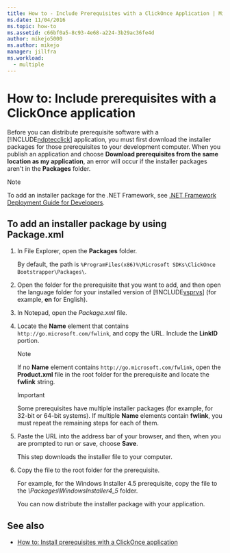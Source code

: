 ```yaml
---
title: How to - Include Prerequisites with a ClickOnce Application | Microsoft Docs
ms.date: 11/04/2016
ms.topic: how-to
ms.assetid: c66bf0a5-8c93-4e68-a224-3b29ac36fe4d
author: mikejo5000
ms.author: mikejo
manager: jillfra
ms.workload: 
  - multiple
---
```

# How to: Include prerequisites with a ClickOnce application
Before you can distribute prerequisite software with a [!INCLUDE[ndptecclick](../deployment/includes/ndptecclick_md.md)] application, you must first download the installer packages for those prerequisites to your development computer. When you publish an application and choose **Download prerequisites from the same location as my application**, an error will occur if the installer packages aren't in the **Packages** folder.

> [!NOTE]
> To add an installer package for the .NET Framework, see [.NET Framework Deployment Guide for Developers](/dotnet/framework/deployment/deployment-guide-for-developers).

## <a name="Package"></a> To add an installer package by using Package.xml

1. In File Explorer, open the **Packages** folder.

    By default, the path is `%ProgramFiles(x86)%\Microsoft SDKs\ClickOnce Bootstrapper\Packages\`.

2. Open the folder for the prerequisite that you want to add, and then open the language folder for your installed version of [!INCLUDE[vsprvs](../code-quality/includes/vsprvs_md.md)] (for example, **en** for English).

3. In Notepad, open the *Package.xml* file.

4. Locate the **Name** element that contains `http://go.microsoft.com/fwlink`, and copy the URL. Include the **LinkID** portion.

   > [!NOTE]
   > If no **Name** element contains `http://go.microsoft.com/fwlink`, open the **Product.xml** file in the root folder for the prerequisite and locate the **fwlink** string.

   > [!IMPORTANT]
   > Some prerequisites have multiple installer packages (for example, for 32-bit or 64-bit systems). If multiple **Name** elements contain **fwlink**, you must repeat the remaining steps for each of them.

5. Paste the URL into the address bar of your browser, and then, when you are prompted to run or save, choose **Save**.

    This step downloads the installer file to your computer.

6. Copy the file to the root folder for the prerequisite.

    For example, for the Windows Installer 4.5 prerequisite, copy the file to the *\Packages\WindowsInstaller4_5* folder.

    You can now distribute the installer package with your application.

## See also
- [How to: Install prerequisites with a ClickOnce application](../deployment/how-to-install-prerequisites-with-a-clickonce-application.md)
